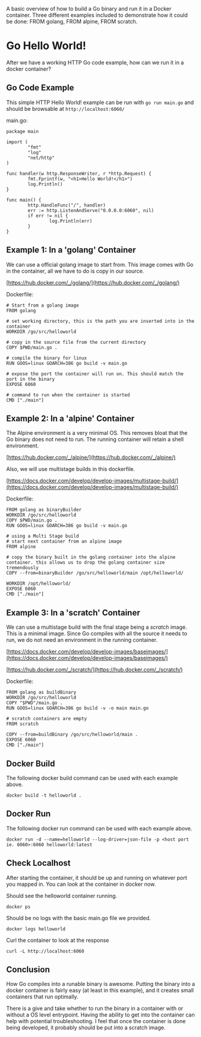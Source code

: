 A basic overview of how to build a Go binary and run it in a Docker container. Three different examples included to demonstrate how it could be done: FROM golang, FROM alpine, FROM scratch.

# Go Hello World!

After we have a working HTTP Go code example, how can we run it in a docker container?

## Go Code Example

This simple HTTP Hello World! example can be run with `go run main.go` and should be browsable at `http://localhost:6060/`

main.go:

```none
package main

import (
        "fmt"
        "log"
        "net/http"
)

func handler(w http.ResponseWriter, r *http.Request) {
        fmt.Fprintf(w, "<h1>Hello World!</h1>")
        log.Println()
}

func main() {
        http.HandleFunc("/", handler)
        err := http.ListenAndServe("0.0.0.0:6060", nil)
        if err != nil {
                log.Println(err)
        }
}
```

## Example 1: In a 'golang' Container

We can use a official golang image to start from. This image comes with Go in the container, all we have to do is copy in our source.

[https://hub.docker.com/_/golang/](https://hub.docker.com/_/golang/)

Dockerfile:

```none
# Start from a golang image
FROM golang

# set working directory, this is the path you are inserted into in the container
WORKDIR /go/src/helloworld

# copy in the source file from the current directory
COPY $PWD/main.go .

# compile the binary for linux
RUN GOOS=linux GOARCH=386 go build -v main.go

# expose the port the container will run on. This should match the port in the binary
EXPOSE 6060

# command to run when the container is started
CMD ["./main"]
```

## Example 2: In a 'alpine' Container

The Alpine environment is a very minimal OS. This removes bloat that the Go binary does not need to run. The running container will retain a shell environment.

[https://hub.docker.com/_/alpine/](https://hub.docker.com/_/alpine/)

Also, we will use multistage builds in this dockerfile.

[https://docs.docker.com/develop/develop-images/multistage-build/](https://docs.docker.com/develop/develop-images/multistage-build/)

Dockerfile:

```none
FROM golang as binaryBuilder
WORKDIR /go/src/helloworld
COPY $PWD/main.go .
RUN GOOS=linux GOARCH=386 go build -v main.go

# using a Multi Stage build
# start next container from an alpine image
FROM alpine

# copy the binary built in the golang container into the alpine container. this allows us to drop the golang container size tremendously
COPY --from=binaryBuilder /go/src/helloworld/main /opt/helloworld/

WORKDIR /opt/helloworld/
EXPOSE 6060
CMD ["./main"]
```

## Example 3: In a 'scratch' Container

We can use a multistage build with the final stage being a _scratch_ image. This is a minimal image. Since Go compiles with all the source it needs to run, we do not need an environment in the running container.

[https://docs.docker.com/develop/develop-images/baseimages/](https://docs.docker.com/develop/develop-images/baseimages/)

[https://hub.docker.com/_/scratch/](https://hub.docker.com/_/scratch/)

Dockerfile:

```none
FROM golang as buildBinary
WORKDIR /go/src/helloworld
COPY "$PWD"/main.go .
RUN GOOS=linux GOARCH=386 go build -v -o main main.go

# scratch containers are empty
FROM scratch

COPY --from=buildBinary /go/src/helloworld/main .
EXPOSE 6060
CMD ["./main"]
```

## Docker Build

The following docker build command can be used with each example above.

```none
docker build -t helloworld .
```

## Docker Run

The following docker run command can be used with each example above.

```none
docker run -d --name=helloworld --log-driver=json-file -p <host port ie. 6060>:6060 helloworld:latest
```

## Check Localhost

After starting the container, it should be up and running on whatever port you mapped in. You can look at the container in docker now.

Should see the helloworld container running.

```none
docker ps
```

Should be no logs with the basic main.go file we provided.

```none
docker logs helloworld
```

Curl the container to look at the response

```none
curl -L http://localhost:6060
```

## Conclusion

How Go compiles into a runable binary is awesome. Putting the binary into a docker container is fairly easy (at least in this example), and it creates small containers that run optimally.

There is a give and take whether to run the binary in a container with or without a OS level entrypoint. Having the ability to get into the container can help with potential troubleshooting. I feel that once the container is done being developed, it probably should be put into a scratch image.
